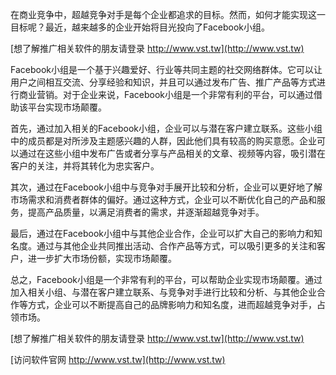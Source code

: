 在商业竞争中，超越竞争对手是每个企业都追求的目标。然而，如何才能实现这一目标呢？最近，越来越多的企业开始将目光投向了Facebook小组。

[想了解推广相关软件的朋友请登录 http://www.vst.tw](http://www.vst.tw)

Facebook小组是一个基于兴趣爱好、行业等共同主题的社交网络群体。它可以让用户之间相互交流、分享经验和知识，并且可以通过发布广告、推广产品等方式进行商业营销。对于企业来说，Facebook小组是一个非常有利的平台，可以通过借助该平台实现市场颠覆。

首先，通过加入相关的Facebook小组，企业可以与潜在客户建立联系。这些小组中的成员都是对所涉及主题感兴趣的人群，因此他们具有较高的购买意愿。企业可以通过在这些小组中发布广告或者分享与产品相关的文章、视频等内容，吸引潜在客户的关注，并将其转化为忠实客户。

其次，通过在Facebook小组中与竞争对手展开比较和分析，企业可以更好地了解市场需求和消费者群体的偏好。通过这种方式，企业可以不断优化自己的产品和服务，提高产品质量，以满足消费者的需求，并逐渐超越竞争对手。

最后，通过在Facebook小组中与其他企业合作，企业可以扩大自己的影响力和知名度。通过与其他企业共同推出活动、合作产品等方式，可以吸引更多的关注和客户，进一步扩大市场份额，实现市场颠覆。

总之，Facebook小组是一个非常有利的平台，可以帮助企业实现市场颠覆。通过加入相关小组、与潜在客户建立联系、与竞争对手进行比较和分析、与其他企业合作等方式，企业可以不断提高自己的品牌影响力和知名度，进而超越竞争对手，占领市场。

[想了解推广相关软件的朋友请登录 http://www.vst.tw](http://www.vst.tw)


[访问软件官网 http://www.vst.tw](http://www.vst.tw)
